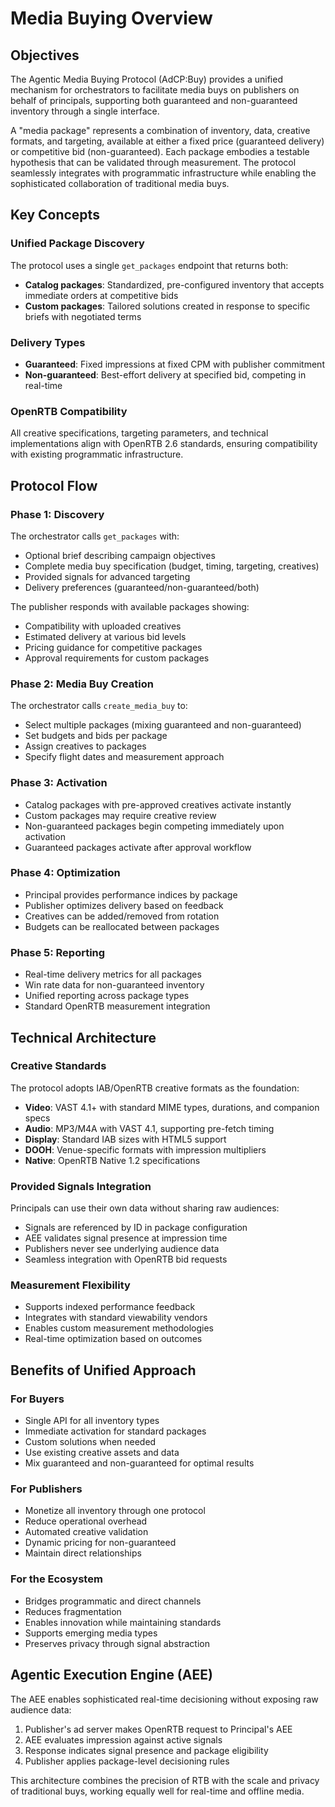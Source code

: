 # Media Buying Overview

## Objectives

The Agentic Media Buying Protocol (AdCP:Buy) provides a unified mechanism for orchestrators to facilitate media buys on publishers on behalf of principals, supporting both guaranteed and non-guaranteed inventory through a single interface.

A "media package" represents a combination of inventory, data, creative formats, and targeting, available at either a fixed price (guaranteed delivery) or competitive bid (non-guaranteed). Each package embodies a testable hypothesis that can be validated through measurement. The protocol seamlessly integrates with programmatic infrastructure while enabling the sophisticated collaboration of traditional media buys.

## Key Concepts

### Unified Package Discovery
The protocol uses a single `get_packages` endpoint that returns both:
- **Catalog packages**: Standardized, pre-configured inventory that accepts immediate orders at competitive bids
- **Custom packages**: Tailored solutions created in response to specific briefs with negotiated terms

### Delivery Types
- **Guaranteed**: Fixed impressions at fixed CPM with publisher commitment
- **Non-guaranteed**: Best-effort delivery at specified bid, competing in real-time

### OpenRTB Compatibility
All creative specifications, targeting parameters, and technical implementations align with OpenRTB 2.6 standards, ensuring compatibility with existing programmatic infrastructure.

## Protocol Flow

### Phase 1: Discovery
The orchestrator calls `get_packages` with:
- Optional brief describing campaign objectives
- Complete media buy specification (budget, timing, targeting, creatives)
- Provided signals for advanced targeting
- Delivery preferences (guaranteed/non-guaranteed/both)

The publisher responds with available packages showing:
- Compatibility with uploaded creatives
- Estimated delivery at various bid levels
- Pricing guidance for competitive packages
- Approval requirements for custom packages

### Phase 2: Media Buy Creation
The orchestrator calls `create_media_buy` to:
- Select multiple packages (mixing guaranteed and non-guaranteed)
- Set budgets and bids per package
- Assign creatives to packages
- Specify flight dates and measurement approach

### Phase 3: Activation
- Catalog packages with pre-approved creatives activate instantly
- Custom packages may require creative review
- Non-guaranteed packages begin competing immediately upon activation
- Guaranteed packages activate after approval workflow

### Phase 4: Optimization
- Principal provides performance indices by package
- Publisher optimizes delivery based on feedback
- Creatives can be added/removed from rotation
- Budgets can be reallocated between packages

### Phase 5: Reporting
- Real-time delivery metrics for all packages
- Win rate data for non-guaranteed inventory
- Unified reporting across package types
- Standard OpenRTB measurement integration

## Technical Architecture

### Creative Standards
The protocol adopts IAB/OpenRTB creative formats as the foundation:
- **Video**: VAST 4.1+ with standard MIME types, durations, and companion specs
- **Audio**: MP3/M4A with VAST 4.1, supporting pre-fetch timing
- **Display**: Standard IAB sizes with HTML5 support
- **DOOH**: Venue-specific formats with impression multipliers
- **Native**: OpenRTB Native 1.2 specifications

### Provided Signals Integration
Principals can use their own data without sharing raw audiences:
- Signals are referenced by ID in package configuration
- AEE validates signal presence at impression time
- Publishers never see underlying audience data
- Seamless integration with OpenRTB bid requests

### Measurement Flexibility
- Supports indexed performance feedback
- Integrates with standard viewability vendors
- Enables custom measurement methodologies
- Real-time optimization based on outcomes

## Benefits of Unified Approach

### For Buyers
- Single API for all inventory types
- Immediate activation for standard packages
- Custom solutions when needed
- Use existing creative assets and data
- Mix guaranteed and non-guaranteed for optimal results

### For Publishers
- Monetize all inventory through one protocol
- Reduce operational overhead
- Automated creative validation
- Dynamic pricing for non-guaranteed
- Maintain direct relationships

### For the Ecosystem
- Bridges programmatic and direct channels
- Reduces fragmentation
- Enables innovation while maintaining standards
- Supports emerging media types
- Preserves privacy through signal abstraction

## Agentic Execution Engine (AEE)

The AEE enables sophisticated real-time decisioning without exposing raw audience data:

1. Publisher's ad server makes OpenRTB request to Principal's AEE
2. AEE evaluates impression against active signals
3. Response indicates signal presence and package eligibility
4. Publisher applies package-level decisioning rules

This architecture combines the precision of RTB with the scale and privacy of traditional buys, working equally well for real-time and offline media.